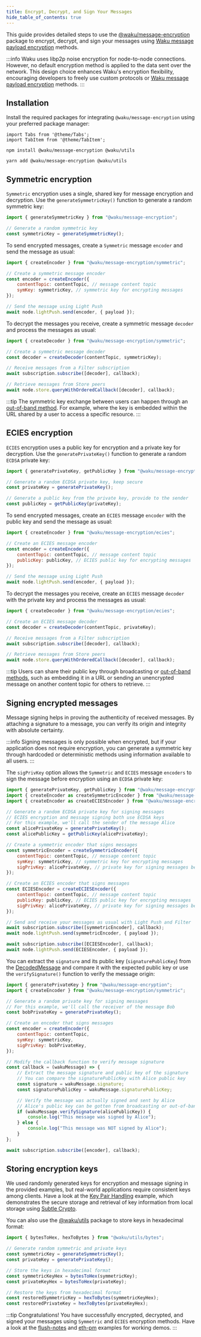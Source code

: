 ```yaml
---
title: Encrypt, Decrypt, and Sign Your Messages
hide_table_of_contents: true
---
```


This guide provides detailed steps to use the [@waku/message-encryption](https://www.npmjs.com/package/@waku/message-encryption) package to encrypt, decrypt, and sign your messages using [Waku message payload encryption](/learn/glossary#waku-message-payload-encryption) methods.

:::info
Waku uses libp2p noise encryption for node-to-node connections. However, no default encryption method is applied to the data sent over the network. This design choice enhances Waku's encryption flexibility, encouraging developers to freely use custom protocols or [Waku message payload encryption](/learn/glossary#waku-message-payload-encryption) methods.
:::

## Installation

Install the required packages for integrating `@waku/message-encryption` using your preferred package manager:

```mdx-code-block
import Tabs from '@theme/Tabs';
import TabItem from '@theme/TabItem';
```

<Tabs groupId="package-manager">
<TabItem value="npm" label="NPM">

```shell
npm install @waku/message-encryption @waku/utils
```

</TabItem>
<TabItem value="yarn" label="Yarn">

```shell
yarn add @waku/message-encryption @waku/utils
```

</TabItem>
</Tabs>

## Symmetric encryption

`Symmetric` encryption uses a single, shared key for message encryption and decryption. Use the `generateSymmetricKey()` function to generate a random symmetric key:

```js
import { generateSymmetricKey } from "@waku/message-encryption";

// Generate a random symmetric key
const symmetricKey = generateSymmetricKey();
```

To send encrypted messages, create a `Symmetric` message `encoder` and send the message as usual:

```js title="Sender client"
import { createEncoder } from "@waku/message-encryption/symmetric";

// Create a symmetric message encoder
const encoder = createEncoder({
	contentTopic: contentTopic, // message content topic
	symKey: symmetricKey, // symmetric key for encrypting messages
});

// Send the message using Light Push
await node.lightPush.send(encoder, { payload });
```

To decrypt the messages you receive, create a symmetric message `decoder` and process the messages as usual:

```js title="Receiver client"
import { createDecoder } from "@waku/message-encryption/symmetric";

// Create a symmetric message decoder
const decoder = createDecoder(contentTopic, symmetricKey);

// Receive messages from a Filter subscription
await subscription.subscribe([decoder], callback);

// Retrieve messages from Store peers
await node.store.queryWithOrderedCallback([decoder], callback);
```

:::tip
The symmetric key exchange between users can happen through an [out-of-band method](/learn/glossary#out-of-band). For example, where the key is embedded within the URL shared by a user to access a specific resource.
:::

## ECIES encryption

`ECIES` encryption uses a public key for encryption and a private key for decryption. Use the `generatePrivateKey()` function to generate a random `ECDSA` private key:

```js
import { generatePrivateKey, getPublicKey } from "@waku/message-encryption";

// Generate a random ECDSA private key, keep secure
const privateKey = generatePrivateKey();

// Generate a public key from the private key, provide to the sender
const publicKey = getPublicKey(privateKey);
```

To send encrypted messages, create an `ECIES` message `encoder` with the public key and send the message as usual:

```js title="Sender client"
import { createEncoder } from "@waku/message-encryption/ecies";

// Create an ECIES message encoder
const encoder = createEncoder({
	contentTopic: contentTopic, // message content topic
	publicKey: publicKey, // ECIES public key for encrypting messages
});

// Send the message using Light Push
await node.lightPush.send(encoder, { payload });
```

To decrypt the messages you receive, create an `ECIES` message `decoder` with the private key and process the messages as usual:

```js title="Receiver client"
import { createDecoder } from "@waku/message-encryption/ecies";

// Create an ECIES message decoder
const decoder = createDecoder(contentTopic, privateKey);

// Receive messages from a Filter subscription
await subscription.subscribe([decoder], callback);

// Retrieve messages from Store peers
await node.store.queryWithOrderedCallback([decoder], callback);
```

:::tip
Users can share their public key through broadcasting or [out-of-band methods](/learn/glossary#out-of-band), such as embedding it in a URL or sending an unencrypted message on another content topic for others to retrieve.
:::

## Signing encrypted messages

Message signing helps in proving the authenticity of received messages. By attaching a signature to a message, you can verify its origin and integrity with absolute certainty.

:::info
Signing messages is only possible when encrypted, but if your application does not require encryption, you can generate a symmetric key through hardcoded or deterministic methods using information available to all users.
:::

The `sigPrivKey` option allows the `Symmetric` and `ECIES` message `encoders` to sign the message before encryption using an `ECDSA` private key:

```js title="Alice (sender) client"
import { generatePrivateKey, getPublicKey } from "@waku/message-encryption";
import { createEncoder as createSymmetricEncoder } from "@waku/message-encryption/symmetric";
import { createEncoder as createECIESEncoder } from "@waku/message-encryption/ecies";

// Generate a random ECDSA private key for signing messages
// ECIES encryption and message signing both use ECDSA keys
// For this example, we'll call the sender of the message Alice
const alicePrivateKey = generatePrivateKey();
const alicePublicKey = getPublicKey(alicePrivateKey);

// Create a symmetric encoder that signs messages
const symmetricEncoder = createSymmetricEncoder({
	contentTopic: contentTopic, // message content topic
	symKey: symmetricKey, // symmetric key for encrypting messages
	sigPrivKey: alicePrivateKey, // private key for signing messages before encryption
});

// Create an ECIES encoder that signs messages
const ECIESEncoder = createECIESEncoder({
	contentTopic: contentTopic, // message content topic
	publicKey: publicKey, // ECIES public key for encrypting messages
	sigPrivKey: alicePrivateKey, // private key for signing messages before encryption
});

// Send and receive your messages as usual with Light Push and Filter
await subscription.subscribe([symmetricEncoder], callback);
await node.lightPush.send(symmetricEncoder, { payload });

await subscription.subscribe([ECIESEncoder], callback);
await node.lightPush.send(ECIESEncoder, { payload });
```

You can extract the `signature` and its public key (`signaturePublicKey`) from the [DecodedMessage](https://js.waku.org/classes/_waku_message_encryption.DecodedMessage.html) and compare it with the expected public key or use the `verifySignature()` function to verify the message origin:

```js title="Bob (receiver) client"
import { generatePrivateKey } from "@waku/message-encryption";
import { createEncoder } from "@waku/message-encryption/symmetric";

// Generate a random private key for signing messages
// For this example, we'll call the receiver of the message Bob
const bobPrivateKey = generatePrivateKey();

// Create an encoder that signs messages
const encoder = createEncoder({
	contentTopic: contentTopic,
	symKey: symmetricKey,
	sigPrivKey: bobPrivateKey,
});

// Modify the callback function to verify message signature
const callback = (wakuMessage) => {
	// Extract the message signature and public key of the signature
	// You can compare the signaturePublicKey with Alice public key
	const signature = wakuMessage.signature;
	const signaturePublicKey = wakuMessage.signaturePublicKey;

	// Verify the message was actually signed and sent by Alice
	// Alice's public key can be gotten from broadcasting or out-of-band methods
	if (wakuMessage.verifySignature(alicePublicKey)) {
		console.log("This message was signed by Alice");
	} else {
		console.log("This message was NOT signed by Alice");
	}
};

await subscription.subscribe([encoder], callback);
```

## Storing encryption keys

We used randomly generated keys for encryption and message signing in the provided examples, but real-world applications require consistent keys among clients. Have a look at the [Key Pair Handling](https://github.com/waku-org/js-waku-examples/tree/master/examples/eth-pm/src/key_pair_handling) example, which demonstrates the secure storage and retrieval of key information from local storage using [Subtle Crypto](https://developer.mozilla.org/en-US/docs/Web/API/SubtleCrypto).

You can also use the [@waku/utils](https://www.npmjs.com/package/@waku/utils) package to store keys in hexadecimal format:

```js
import { bytesToHex, hexToBytes } from "@waku/utils/bytes";

// Generate random symmetric and private keys
const symmetricKey = generateSymmetricKey();
const privateKey = generatePrivateKey();

// Store the keys in hexadecimal format
const symmetricKeyHex = bytesToHex(symmetricKey);
const privateKeyHex = bytesToHex(privateKey);

// Restore the keys from hexadecimal format
const restoredSymmetricKey = hexToBytes(symmetricKeyHex);
const restoredPrivateKey = hexToBytes(privateKeyHex);
```

:::tip Congratulations!
You have successfully encrypted, decrypted, and signed your messages using `Symmetric` and `ECIES` encryption methods. Have a look at the [flush-notes](https://github.com/waku-org/js-waku-examples/tree/master/examples/flush-notes) and [eth-pm](https://github.com/waku-org/js-waku-examples/tree/master/examples/eth-pm) examples for working demos.
:::